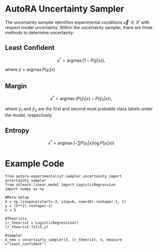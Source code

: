 # AutoRA Uncertainty Sampler

The uncertainty sampler identifies experimental conditions $\vec{x}' \in X'$ with respect model uncertainty. Within the uncertainty sampler, there are three methods to determine uncertainty:

## Least Confident
$$
x^* = {\operatorname{argmax}} \left( 1-P(\hat{y}|x) \right),
$$

where $\hat{y} = \operatorname{argmax} P(y_i|x)$

## Margin

$$
x^* = \operatorname{argmax} \left( P(\hat{y}_1|x) - P(\hat{y}_2|x) \right),
$$

where $\hat{y}_1$ and $\hat{y}_2$ are the first and second most probable class labels under the model, respectively.

## Entropy
$$ 
x^* = \operatorname{argmax} \left( - \sum P(y_i|x)\operatorname{log} P(y_i|x) \right)
$$

# Example Code

```
from autora.experimentalist.sampler.uncertainty import uncertainty_sampler
from sklearn.linear_model import LogisticRegression
import numpy as np

#Meta-Setup
X = np.linspace(start=-3, stop=6, num=10).reshape(-1, 1)
y = (X**2).reshape(-1)
n = 5

#Theorists
lr_theorist = LogisticRegression()
lr_theorist.fit(X,y)

#Sampler
X_new = uncertainty_sampler(X, lr_theorist, n, measure ="least_confident")
```
